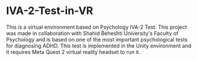 # IVA-2-Test-in-VR


This is a virtual environment based on Psychology IVA-2 Test.
This project was made in collaboration with Shahid Beheshti University's Faculty of Psychology and is based on one of the most important psychological tests for diagnosing ADHD.
This test is implemented in the Unity environment and it requires Meta Quest 2 virtual reality headset to run it.

